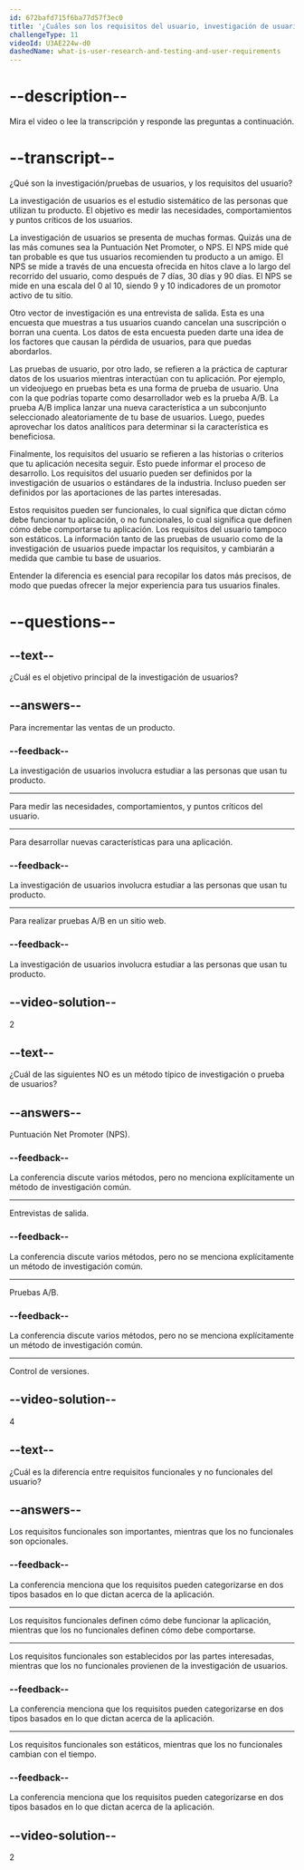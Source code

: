 ```yaml
---
id: 672bafd715f6ba77d57f3ec0
title: '¿Cuáles son los requisitos del usuario, investigación de usuarios y pruebas?'
challengeType: 11
videoId: U3AE224w-d0
dashedName: what-is-user-research-and-testing-and-user-requirements
---
```


# --description--

Mira el video o lee la transcripción y responde las preguntas a continuación.

# --transcript--

¿Qué son la investigación/pruebas de usuarios, y los requisitos del usuario?

La investigación de usuarios es el estudio sistemático de las personas que utilizan tu producto. El objetivo es medir las necesidades, comportamientos y puntos críticos de los usuarios.

La investigación de usuarios se presenta de muchas formas. Quizás una de las más comunes sea la Puntuación Net Promoter, o NPS. El NPS mide qué tan probable es que tus usuarios recomienden tu producto a un amigo. El NPS se mide a través de una encuesta ofrecida en hitos clave a lo largo del recorrido del usuario, como después de 7 días, 30 días y 90 días. El NPS se mide en una escala del 0 al 10, siendo 9 y 10 indicadores de un promotor activo de tu sitio.

Otro vector de investigación es una entrevista de salida. Esta es una encuesta que muestras a tus usuarios cuando cancelan una suscripción o borran una cuenta. Los datos de esta encuesta pueden darte una idea de los factores que causan la pérdida de usuarios, para que puedas abordarlos.

Las pruebas de usuario, por otro lado, se refieren a la práctica de capturar datos de los usuarios mientras interactúan con tu aplicación. Por ejemplo, un videojuego en pruebas beta es una forma de prueba de usuario. Una con la que podrías toparte como desarrollador web es la prueba A/B. La prueba A/B implica lanzar una nueva característica a un subconjunto seleccionado aleatoriamente de tu base de usuarios. Luego, puedes aprovechar los datos analíticos para determinar si la característica es beneficiosa.

Finalmente, los requisitos del usuario se refieren a las historias o criterios que tu aplicación necesita seguir. Esto puede informar el proceso de desarrollo. Los requisitos del usuario pueden ser definidos por la investigación de usuarios o estándares de la industria. Incluso pueden ser definidos por las aportaciones de las partes interesadas.

Estos requisitos pueden ser funcionales, lo cual significa que dictan cómo debe funcionar tu aplicación, o no funcionales, lo cual significa que definen cómo debe comportarse tu aplicación. Los requisitos del usuario tampoco son estáticos. La información tanto de las pruebas de usuario como de la investigación de usuarios puede impactar los requisitos, y cambiarán a medida que cambie tu base de usuarios.

Entender la diferencia es esencial para recopilar los datos más precisos, de modo que puedas ofrecer la mejor experiencia para tus usuarios finales.

# --questions--

## --text--

¿Cuál es el objetivo principal de la investigación de usuarios?

## --answers--

Para incrementar las ventas de un producto.

### --feedback--

La investigación de usuarios involucra estudiar a las personas que usan tu producto.

---

Para medir las necesidades, comportamientos, y puntos críticos del usuario.

---

Para desarrollar nuevas características para una aplicación.

### --feedback--

La investigación de usuarios involucra estudiar a las personas que usan tu producto.

---

Para realizar pruebas A/B en un sitio web.

### --feedback--

La investigación de usuarios involucra estudiar a las personas que usan tu producto.

## --video-solution--

2

## --text--

¿Cuál de las siguientes NO es un método típico de investigación o prueba de usuarios?

## --answers--

Puntuación Net Promoter (NPS).

### --feedback--

La conferencia discute varios métodos, pero no menciona explícitamente un método de investigación común.

---

Entrevistas de salida.

### --feedback--

La conferencia discute varios métodos, pero no se menciona explícitamente un método de investigación común.

---

Pruebas A/B.

### --feedback--

La conferencia discute varios métodos, pero no se menciona explícitamente un método de investigación común.

---

Control de versiones.

## --video-solution--

4

## --text--

¿Cuál es la diferencia entre requisitos funcionales y no funcionales del usuario?

## --answers--

Los requisitos funcionales son importantes, mientras que los no funcionales son opcionales.

### --feedback--

La conferencia menciona que los requisitos pueden categorizarse en dos tipos basados en lo que dictan acerca de la aplicación.

---

Los requisitos funcionales definen cómo debe funcionar la aplicación, mientras que los no funcionales definen cómo debe comportarse.

---

Los requisitos funcionales son establecidos por las partes interesadas, mientras que los no funcionales provienen de la investigación de usuarios.

### --feedback--

La conferencia menciona que los requisitos pueden categorizarse en dos tipos basados en lo que dictan acerca de la aplicación.

---

Los requisitos funcionales son estáticos, mientras que los no funcionales cambian con el tiempo.

### --feedback--

La conferencia menciona que los requisitos pueden categorizarse en dos tipos basados en lo que dictan acerca de la aplicación.

## --video-solution--

2
